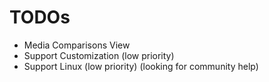 # TODOs

* Media Comparisons View
* Support Customization (low priority)
* Support Linux (low priority) (looking for community help)
